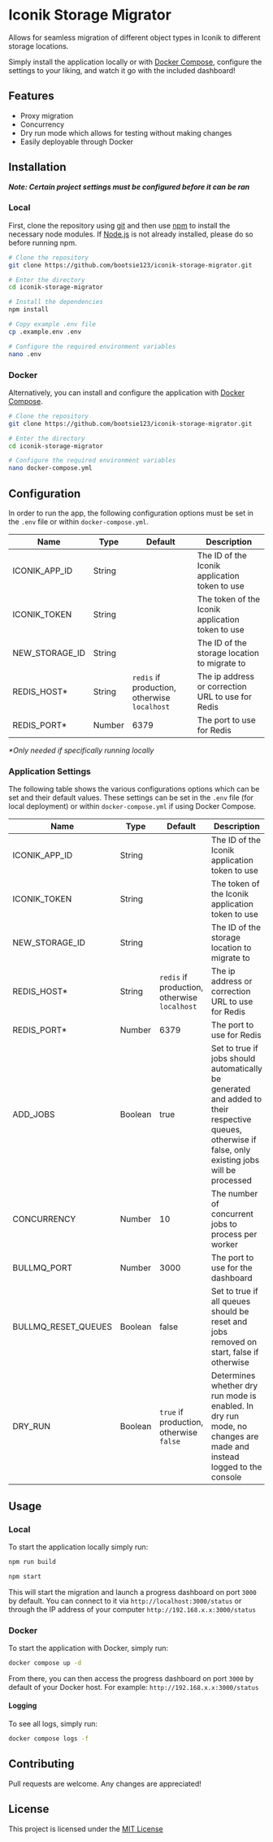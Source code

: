 # Iconik Storage Migrator

Allows for seamless migration of different object types in Iconik to different storage locations.

Simply install the application locally or with [Docker Compose](https://docs.docker.com/compose/), configure the settings to your liking, and watch it go with the included dashboard!

## Features

- Proxy migration
- Concurrency
- Dry run mode which allows for testing without making changes
- Easily deployable through Docker

## Installation

**_Note: Certain project settings must be configured before it can be ran_**

### Local

First, clone the repository using [git](https://git-scm.com/) and then use [npm](https://www.npmjs.com/) to install the necessary node modules. If [Node.js](https://nodejs.org/) is not already installed, please do so before running npm.

```bash
# Clone the repository
git clone https://github.com/bootsie123/iconik-storage-migrator.git

# Enter the directory
cd iconik-storage-migrator

# Install the dependencies
npm install

# Copy example .env file
cp .example.env .env

# Configure the required environment variables
nano .env
```

### Docker

Alternatively, you can install and configure the application with [Docker Compose](https://docs.docker.com/compose/).

```bash
# Clone the repository
git clone https://github.com/bootsie123/iconik-storage-migrator.git

# Enter the directory
cd iconik-storage-migrator

# Configure the required environment variables
nano docker-compose.yml
```

## Configuration

In order to run the app, the following configuration options must be set in the `.env` file or within `docker-compose.yml`.

| Name           | Type   | Default                                      | Description                                       |
| -------------- | ------ | -------------------------------------------- | ------------------------------------------------- |
| ICONIK_APP_ID  | String |                                              | The ID of the Iconik application token to use     |
| ICONIK_TOKEN   | String |                                              | The token of the Iconik application token to use  |
| NEW_STORAGE_ID | String |                                              | The ID of the storage location to migrate to      |
| REDIS_HOST\*   | String | `redis` if production, otherwise `localhost` | The ip address or correction URL to use for Redis |
| REDIS_PORT\*   | Number | 6379                                         | The port to use for Redis                         |

_\*Only needed if specifically running locally_

### Application Settings

The following table shows the various configurations options which can be set and their default values. These settings can be set in the `.env` file (for local deployment) or within `docker-compose.yml` if using Docker Compose.

| Name                | Type    | Default                                      | Description                                                                                                                                          |
| ------------------- | ------- | -------------------------------------------- | ---------------------------------------------------------------------------------------------------------------------------------------------------- |
| ICONIK_APP_ID       | String  |                                              | The ID of the Iconik application token to use                                                                                                        |
| ICONIK_TOKEN        | String  |                                              | The token of the Iconik application token to use                                                                                                     |
| NEW_STORAGE_ID      | String  |                                              | The ID of the storage location to migrate to                                                                                                         |
| REDIS_HOST\*        | String  | `redis` if production, otherwise `localhost` | The ip address or correction URL to use for Redis                                                                                                    |
| REDIS_PORT\*        | Number  | 6379                                         | The port to use for Redis                                                                                                                            |
| ADD_JOBS            | Boolean | true                                         | Set to true if jobs should automatically be generated and added to their respective queues, otherwise if false, only existing jobs will be processed |
| CONCURRENCY         | Number  | 10                                           | The number of concurrent jobs to process per worker                                                                                                  |
| BULLMQ_PORT         | Number  | 3000                                         | The port to use for the dashboard                                                                                                                    |
| BULLMQ_RESET_QUEUES | Boolean | false                                        | Set to true if all queues should be reset and jobs removed on start, false if otherwise                                                              |
| DRY_RUN             | Boolean | `true` if production, otherwise `false`      | Determines whether dry run mode is enabled. In dry run mode, no changes are made and instead logged to the console                                   |

## Usage

### Local

To start the application locally simply run:

```bash
npm run build

npm start
```

This will start the migration and launch a progress dashboard on port `3000` by default. You can connect to it via `http://localhost:3000/status` or through the IP address of your computer `http://192.168.x.x:3000/status`

### Docker

To start the application with Docker, simply run:

```bash
docker compose up -d
```

From there, you can then access the progress dashboard on port `3000` by default of your Docker host. For example: `http://192.168.x.x:3000/status`

#### Logging

To see all logs, simply run:

```bash
docker compose logs -f
```

## Contributing

Pull requests are welcome. Any changes are appreciated!

## License

This project is licensed under the [MIT License](https://choosealicense.com/licenses/mit/)
